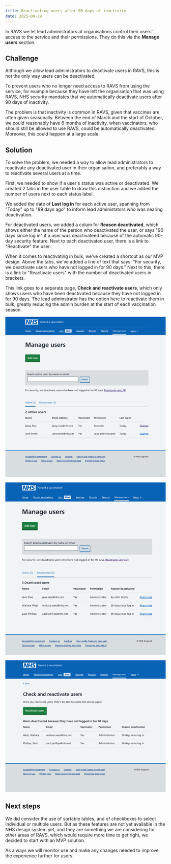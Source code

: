 ```yaml
---
title: Reactivating users after 90 days of inactivity
date: 2025-09-29
---
```



In RAVS we let lead administrators at organisations control their users' access to the service and their permissions. They do this via the **Manage users** section.

## Challenge

Although we allow lead administrators to deactivate users in RAVS, this is not the only way users can be deactivated. 

To prevent users who no longer need access to RAVS from using the service, for example because they have left the organisation that was using RAVS, NHS security mandates that we automatically deactivate users after 90 days of inactivity.

The problem is that inactivity is common in RAVS, given that vaccines are often given seasonally. Between the end of March and the start of October, we could reasonably have 6 months of inactivity, when vaccinators, who should still be allowed to use RAVS, could be  automatically deactivated. Moreover, this could happen at a large scale.

## Solution

To solve the problem, we needed a way to allow lead administrators to reactivate any deactivated user in their organisation, and preferably a way to reactivate several users at a time.

First, we needed to show if a user's status was active or deactivated. We created 2 tabs in the user table to draw this distinction and we added the number of users next to each status label. 

We added the date of **Last log in** for each active user, spanning from "Today" up to "89 days ago" to inform lead administators who was nearing deactivation.

For deactivated users, we added a colum for **Reason deactivated**, which shows either the name of the person who deactivated the user, or says "90 days since log in" if a user was deactivateed because of the automatic 90-day security feature. Next to each deactivated user, there is a link to "Reactivate" the user. 

When it comes to reactivating in bulk, we’ve created a shortcut as our MVP design. Above the tabs, we've added a line of text that says: "For security, we deactivate users who have not logged in for 90 days." Next to this, there is a link to "Reactivate users" with the number of deactivated users in brackets. 

This link goes to a separate page, **Check and reactivate users**, which only shows users who have been deactivated because they have not logged in for 90 days. The lead adminstrator has the option here to reactivate them in bulk, greatly reducing the admin burden at the start of each vaccination season.

![manager users section](manage-users.png)


![deactivated users](deactivate-users.png)


![reactivate bulk](reactivate-bulk.png)

## Next steps

We did consider the use of sortable tables, and of checkboxes to select individual or multiple users. But as these features are not yet available in the NHS design system yet, and they are something we are considering for other areas of RAVS, which would require more time to get right, we decided to start with an MVP solution. 

As always we will monitor use and make any changes needed to improve the experience further for users.


